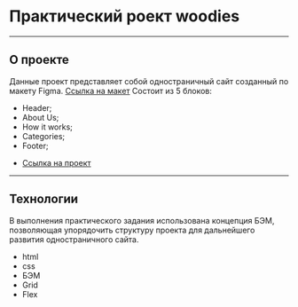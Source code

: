 # Практический роект woodies
----
## О проекте
Данные проект представляет собой одностраничный сайт созданный по макету Figma. [Ссылка на макет](https://www.figma.com/file/Ysec9ziDoPyuZzEBuTUM2u/Woodies) 
Состоит из 5 блоков:
+ Header;
+ About Us;
+ How it works;
+ Categories;
+ Footer;
* [Ссылка на проект](https://terekhovav1987.github.io/woodies/)
----
## Технологии
В выполнения практического задания использована концепция БЭМ, позволяющая упорядочить структуру проекта для дальнейшего развития одностраничного сайта.
+ html
+ css
+ БЭМ
+ Grid
+ Flex